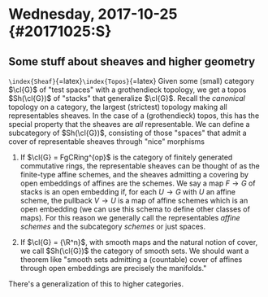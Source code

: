 Wednesday, 2017-10-25 {#20171025:S}
=====================

Some stuff about sheaves and higher geometry
--------------------------------------------

`\index{Sheaf}`{=latex}`\index{Topos}`{=latex} Given some (small)
category $\cl{G}$ of "test spaces" with a grothendieck topology, we get
a topos $Sh(\cl{G})$ of "stacks" that generalize $\cl{G}$. Recall the
*canonical* topology on a category, the largest (strictest) topology
making all representables sheaves. In the case of a (grothendieck)
topos, this has the special property that the sheaves are *all*
representable. We can define a subcategory of $Sh(\cl{G})$, consisting
of those "spaces" that admit a cover of representable sheaves through
"nice" morphisms

1.  If $\cl{G} = FgCRing^{op}$ is the category of finitely generated
    commutative rings, the representable sheaves can be thought of as
    the finite-type affine schemes, and the sheaves admitting a covering
    by open embeddings of affines are the schemes. We say a map
    $F \to G$ of stacks is an open embedding if, for each $U \to G$ with
    $U$ an affine scheme, the pullback $V \to U$ is a map of affine
    schemes which is an open embedding (we can use this schema to define
    other classes of maps). For this reason we generally call the
    representables *affine schemes* and the subcategory *schemes* or
    just spaces.

2.  If $\cl{G} = {\R^n}$, with smooth maps and the natural notion of
    cover, we call $Sh(\cl{G})$ the category of smooth sets. We should
    want a theorem like "smooth sets admitting a (countable) cover of
    affines through open embeddings are precisely the manifolds."

There's a generalization of this to higher categories.

